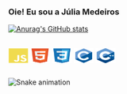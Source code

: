 ### Oie! Eu sou a Júlia Medeiros

<!--
- 🔭 Hoje trabalho com front-end
- 🌱 I’m currently learning ...
- 👯 I’m looking to collaborate on ...
- 🤔 I’m looking for help with ...
- 💬 Ask me about ...
- 📫 How to reach me: ...
- 😄 Pronouns: ...
- ⚡ Fun fact: ...
-->
[![Anurag's GitHub stats](https://github-readme-stats.vercel.app/api?username=JuliaMedeir0s&theme=vision-friendly-dark&show_icons=true)](https://github.com/JuliaMedeir0s/github-readme-stats)

<div style="display: inline_block"><br>
  <img align="center" alt="Julia-Js" height="30" width="40" src="https://raw.githubusercontent.com/devicons/devicon/master/icons/javascript/javascript-plain.svg">
  <img align="center" alt="Julia-HTML" height="30" width="40" src="https://raw.githubusercontent.com/devicons/devicon/master/icons/html5/html5-original.svg">
  <img align="center" alt="Julia-CSS" height="30" width="40" src="https://raw.githubusercontent.com/devicons/devicon/master/icons/css3/css3-original.svg">
  <img align="center" alt="Julia-C" height="30" width="40" src="https://raw.githubusercontent.com/devicons/devicon/master/icons/c/c-original.svg">
  <img align="center" alt="Julia-C++" height="30" width="40" src="https://raw.githubusercontent.com/devicons/devicon/master/icons/cplusplus/cplusplus-original.svg">
</div>

##

![Snake animation](https://github.com/JuliaMedeir0s/JuliaMedeir0s/blob/output/github-contribution-grid-snake.svg)
